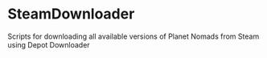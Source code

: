 # SteamDownloader
Scripts for downloading all available versions of Planet Nomads from Steam using Depot Downloader
